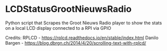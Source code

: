 # LCDStatusGrootNieuwsRadio
Python script that Scrapes the Groot Nieuws Radio player to show the stats on a local LCD display connected to a RPI via GPIO

Credits: 
RPLCD - https://rplcd.readthedocs.io/en/stable/index.html
Danilo Bargen - https://blog.dbrgn.ch/2014/4/20/scrolling-text-with-rplcd/

